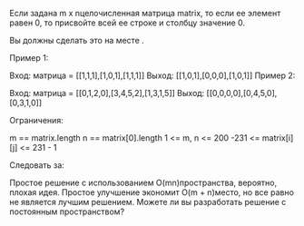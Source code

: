 Если задана m x nцелочисленная матрица matrix, то если ее элемент равен 0, то присвойте всей ее строке и столбцу значение 0.

Вы должны сделать это на месте .

 

Пример 1:


Вход: матрица = [[1,1,1],[1,0,1],[1,1,1]]
 Выход: [[1,0,1],[0,0,0],[1,0,1]]
Пример 2:


Вход: матрица = [[0,1,2,0],[3,4,5,2],[1,3,1,5]]
 Выход: [[0,0,0,0],[0,4,5,0],[0,3,1,0]]
 

Ограничения:

m == matrix.length
n == matrix[0].length
1 <= m, n <= 200
-231 <= matrix[i][j] <= 231 - 1
 

Следовать за:

Простое решение с использованием O(mn)пространства, вероятно, плохая идея.
Простое улучшение экономит O(m + n)место, но все равно не является лучшим решением.
Можете ли вы разработать решение с постоянным пространством?